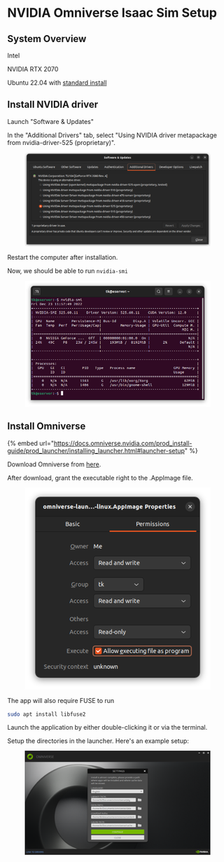# NVIDIA Omniverse Isaac Sim Setup

## System Overview

Intel&#x20;

NVIDIA RTX 2070

Ubuntu 22.04 with [standard install](https://notes.tk233.xyz/tools/ubuntu-22.04-standard-installation-procedure)





## Install NVIDIA driver

Launch "Software & Updates"

In the "Additional Drivers" tab, select "Using NVIDIA driver metapackage from nvidia-driver-525 (proprietary)".

<figure><img src="../.gitbook/assets/Screenshot from 2022-12-22 09-59-43.png" alt=""><figcaption></figcaption></figure>

Restart the computer after installation.



Now, we should be able to run `nvidia-smi`

<figure><img src="../.gitbook/assets/image (4) (1).png" alt=""><figcaption></figcaption></figure>





## Install Omniverse

{% embed url="https://docs.omniverse.nvidia.com/prod_install-guide/prod_launcher/installing_launcher.html#launcher-setup" %}

Download Omniverse from [here](https://www.nvidia.com/en-us/omniverse/download/).

After download, grant the executable right to the .AppImage file.

<figure><img src="../.gitbook/assets/image (1) (2).png" alt=""><figcaption></figcaption></figure>



The app will also require FUSE to run

```bash
sudo apt install libfuse2
```

Launch the application by either double-clicking it or via the terminal.



Setup the directories in the launcher. Here's an example setup:

<figure><img src="../.gitbook/assets/image (9).png" alt=""><figcaption></figcaption></figure>

